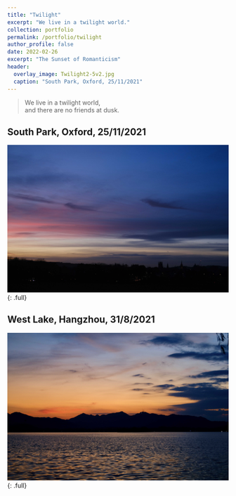 ```yaml
---
title: "Twilight"
excerpt: "We live in a twilight world."
collection: portfolio
permalink: /portfolio/twilight
author_profile: false
date: 2022-02-26
excerpt: "The Sunset of Romanticism"
header:
  overlay_image: Twilight2-5v2.jpg
  caption: "South Park, Oxford, 25/11/2021"
---
```


> We live in a twilight world,  
> and there are no friends at dusk.

## South Park, Oxford, 25/11/2021
![full](/images/20220226/Twilight2.jpg)
{: .full}

## West Lake, Hangzhou, 31/8/2021
![full](/images/WestLakeSunset1.jpg)
{: .full}

